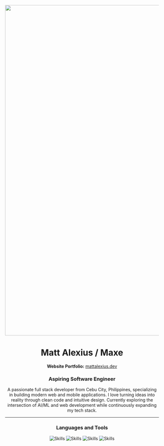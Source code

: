 <div align="center">
  <img src="https://github.com/user-attachments/assets/af6a57fc-3d03-42b2-ae66-8cc4e3f202a8" alt="Matt Alexius" width="1080"/>
  
  # Matt Alexius / Maxe
  
  **Website Portfolio:** <a href="https://mattalexius.dev" target="_blank">mattalexius.dev</a>
  
</div>


<div align="center">
  
  ### Aspiring Software Engineer
  
  A passionate full stack developer from Cebu City, Philippines, specializing in building modern web and mobile applications. I love turning ideas into reality through clean code and intuitive design. Currently exploring the intersection of AI/ML and web development while continuously expanding my tech stack.
  
</div>

---

<div align="center">
  
  ### Languages and Tools
  
  <img src="https://skillicons.dev/icons?i=c,cpp,cs,css,django&perline=5" alt="Skills" />
  <img src="https://skillicons.dev/icons?i=dotnet,figma,firebase,git,java&perline=5" alt="Skills" />
  <img src="https://skillicons.dev/icons?i=js,mysql,nodejs,python,react&perline=5" alt="Skills" />
  <img src="https://skillicons.dev/icons?i=tailwind,tensorflow,typescript,photoshop,premiere&perline=5" alt="Skills" />
  
</div>
